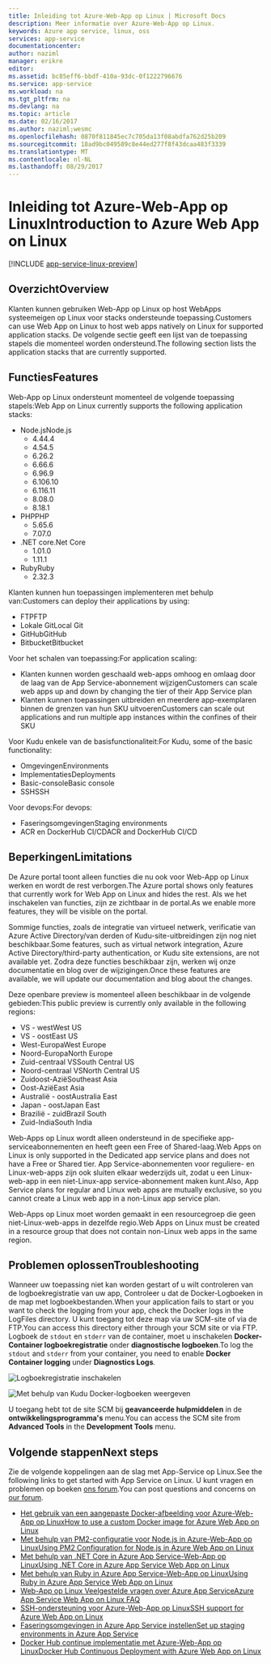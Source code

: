 ```yaml
---
title: Inleiding tot Azure-Web-App op Linux | Microsoft Docs
description: Meer informatie over Azure-Web-App op Linux.
keywords: Azure app service, linux, oss
services: app-service
documentationcenter: 
author: naziml
manager: erikre
editor: 
ms.assetid: bc85eff6-bbdf-410a-93dc-0f1222796676
ms.service: app-service
ms.workload: na
ms.tgt_pltfrm: na
ms.devlang: na
ms.topic: article
ms.date: 02/16/2017
ms.author: naziml;wesmc
ms.openlocfilehash: 0870f811845ec7c705da13f08abdfa762d25b209
ms.sourcegitcommit: 18ad9bc049589c8e44ed277f8f43dcaa483f3339
ms.translationtype: MT
ms.contentlocale: nl-NL
ms.lasthandoff: 08/29/2017
---
```

# <a name="introduction-to-azure-web-app-on-linux"></a><span data-ttu-id="64482-104">Inleiding tot Azure-Web-App op Linux</span><span class="sxs-lookup"><span data-stu-id="64482-104">Introduction to Azure Web App on Linux</span></span>

[!INCLUDE [app-service-linux-preview](../../includes/app-service-linux-preview.md)]

## <a name="overview"></a><span data-ttu-id="64482-105">Overzicht</span><span class="sxs-lookup"><span data-stu-id="64482-105">Overview</span></span>
<span data-ttu-id="64482-106">Klanten kunnen gebruiken Web-App op Linux op host WebApps systeemeigen op Linux voor stacks ondersteunde toepassing.</span><span class="sxs-lookup"><span data-stu-id="64482-106">Customers can use Web App on Linux to host web apps natively on Linux for supported application stacks.</span></span> <span data-ttu-id="64482-107">De volgende sectie geeft een lijst van de toepassing stapels die momenteel worden ondersteund.</span><span class="sxs-lookup"><span data-stu-id="64482-107">The following section lists the application stacks that are currently supported.</span></span> 

## <a name="features"></a><span data-ttu-id="64482-108">Functies</span><span class="sxs-lookup"><span data-stu-id="64482-108">Features</span></span>
<span data-ttu-id="64482-109">Web-App op Linux ondersteunt momenteel de volgende toepassing stapels:</span><span class="sxs-lookup"><span data-stu-id="64482-109">Web App on Linux currently supports the following application stacks:</span></span>

* <span data-ttu-id="64482-110">Node.js</span><span class="sxs-lookup"><span data-stu-id="64482-110">Node.js</span></span>
    * <span data-ttu-id="64482-111">4.4</span><span class="sxs-lookup"><span data-stu-id="64482-111">4.4</span></span>
    * <span data-ttu-id="64482-112">4.5</span><span class="sxs-lookup"><span data-stu-id="64482-112">4.5</span></span>
    * <span data-ttu-id="64482-113">6.2</span><span class="sxs-lookup"><span data-stu-id="64482-113">6.2</span></span>
    * <span data-ttu-id="64482-114">6.6</span><span class="sxs-lookup"><span data-stu-id="64482-114">6.6</span></span>
    * <span data-ttu-id="64482-115">6.9</span><span class="sxs-lookup"><span data-stu-id="64482-115">6.9</span></span>
    * <span data-ttu-id="64482-116">6.10</span><span class="sxs-lookup"><span data-stu-id="64482-116">6.10</span></span>
    * <span data-ttu-id="64482-117">6.11</span><span class="sxs-lookup"><span data-stu-id="64482-117">6.11</span></span>
    * <span data-ttu-id="64482-118">8.0</span><span class="sxs-lookup"><span data-stu-id="64482-118">8.0</span></span>
    * <span data-ttu-id="64482-119">8.1</span><span class="sxs-lookup"><span data-stu-id="64482-119">8.1</span></span>
* <span data-ttu-id="64482-120">PHP</span><span class="sxs-lookup"><span data-stu-id="64482-120">PHP</span></span>
    * <span data-ttu-id="64482-121">5.6</span><span class="sxs-lookup"><span data-stu-id="64482-121">5.6</span></span>
    * <span data-ttu-id="64482-122">7.0</span><span class="sxs-lookup"><span data-stu-id="64482-122">7.0</span></span>
* <span data-ttu-id="64482-123">.NET core</span><span class="sxs-lookup"><span data-stu-id="64482-123">.Net Core</span></span>
    * <span data-ttu-id="64482-124">1.0</span><span class="sxs-lookup"><span data-stu-id="64482-124">1.0</span></span>
    * <span data-ttu-id="64482-125">1.1</span><span class="sxs-lookup"><span data-stu-id="64482-125">1.1</span></span>
* <span data-ttu-id="64482-126">Ruby</span><span class="sxs-lookup"><span data-stu-id="64482-126">Ruby</span></span>
    * <span data-ttu-id="64482-127">2.3</span><span class="sxs-lookup"><span data-stu-id="64482-127">2.3</span></span>

<span data-ttu-id="64482-128">Klanten kunnen hun toepassingen implementeren met behulp van:</span><span class="sxs-lookup"><span data-stu-id="64482-128">Customers can deploy their applications by using:</span></span>

* <span data-ttu-id="64482-129">FTP</span><span class="sxs-lookup"><span data-stu-id="64482-129">FTP</span></span>
* <span data-ttu-id="64482-130">Lokale Git</span><span class="sxs-lookup"><span data-stu-id="64482-130">Local Git</span></span>
* <span data-ttu-id="64482-131">GitHub</span><span class="sxs-lookup"><span data-stu-id="64482-131">GitHub</span></span>
* <span data-ttu-id="64482-132">Bitbucket</span><span class="sxs-lookup"><span data-stu-id="64482-132">Bitbucket</span></span>

<span data-ttu-id="64482-133">Voor het schalen van toepassing:</span><span class="sxs-lookup"><span data-stu-id="64482-133">For application scaling:</span></span>

* <span data-ttu-id="64482-134">Klanten kunnen worden geschaald web-apps omhoog en omlaag door de laag van de App Service-abonnement wijzigen</span><span class="sxs-lookup"><span data-stu-id="64482-134">Customers can scale web apps up and down by changing the tier of their App Service plan</span></span>
* <span data-ttu-id="64482-135">Klanten kunnen toepassingen uitbreiden en meerdere app-exemplaren binnen de grenzen van hun SKU uitvoeren</span><span class="sxs-lookup"><span data-stu-id="64482-135">Customers can scale out applications and run multiple app instances within the confines of their SKU</span></span>

<span data-ttu-id="64482-136">Voor Kudu enkele van de basisfunctionaliteit:</span><span class="sxs-lookup"><span data-stu-id="64482-136">For Kudu, some of the basic functionality:</span></span>

* <span data-ttu-id="64482-137">Omgevingen</span><span class="sxs-lookup"><span data-stu-id="64482-137">Environments</span></span>
* <span data-ttu-id="64482-138">Implementaties</span><span class="sxs-lookup"><span data-stu-id="64482-138">Deployments</span></span>
* <span data-ttu-id="64482-139">Basic-console</span><span class="sxs-lookup"><span data-stu-id="64482-139">Basic console</span></span>
* <span data-ttu-id="64482-140">SSH</span><span class="sxs-lookup"><span data-stu-id="64482-140">SSH</span></span>

<span data-ttu-id="64482-141">Voor devops:</span><span class="sxs-lookup"><span data-stu-id="64482-141">For devops:</span></span>

* <span data-ttu-id="64482-142">Faseringsomgevingen</span><span class="sxs-lookup"><span data-stu-id="64482-142">Staging environments</span></span>
* <span data-ttu-id="64482-143">ACR en DockerHub CI/CD</span><span class="sxs-lookup"><span data-stu-id="64482-143">ACR and DockerHub CI/CD</span></span>

## <a name="limitations"></a><span data-ttu-id="64482-144">Beperkingen</span><span class="sxs-lookup"><span data-stu-id="64482-144">Limitations</span></span>
<span data-ttu-id="64482-145">De Azure portal toont alleen functies die nu ook voor Web-App op Linux werken en wordt de rest verborgen.</span><span class="sxs-lookup"><span data-stu-id="64482-145">The Azure portal shows only features that currently work for Web App on Linux and hides the rest.</span></span> <span data-ttu-id="64482-146">Als we het inschakelen van functies, zijn ze zichtbaar in de portal.</span><span class="sxs-lookup"><span data-stu-id="64482-146">As we enable more features, they will be visible on the portal.</span></span>

<span data-ttu-id="64482-147">Sommige functies, zoals de integratie van virtueel netwerk, verificatie van Azure Active Directory/van derden of Kudu-site-uitbreidingen zijn nog niet beschikbaar.</span><span class="sxs-lookup"><span data-stu-id="64482-147">Some features, such as virtual network integration, Azure Active Directory/third-party authentication, or Kudu site extensions, are not available yet.</span></span> <span data-ttu-id="64482-148">Zodra deze functies beschikbaar zijn, werken wij onze documentatie en blog over de wijzigingen.</span><span class="sxs-lookup"><span data-stu-id="64482-148">Once these features are available, we will update our documentation and blog about the changes.</span></span>

<span data-ttu-id="64482-149">Deze openbare preview is momenteel alleen beschikbaar in de volgende gebieden:</span><span class="sxs-lookup"><span data-stu-id="64482-149">This public preview is currently only available in the following regions:</span></span>

* <span data-ttu-id="64482-150">VS - west</span><span class="sxs-lookup"><span data-stu-id="64482-150">West US</span></span>
* <span data-ttu-id="64482-151">VS - oost</span><span class="sxs-lookup"><span data-stu-id="64482-151">East US</span></span>
* <span data-ttu-id="64482-152">West-Europa</span><span class="sxs-lookup"><span data-stu-id="64482-152">West Europe</span></span>
* <span data-ttu-id="64482-153">Noord-Europa</span><span class="sxs-lookup"><span data-stu-id="64482-153">North Europe</span></span>
* <span data-ttu-id="64482-154">Zuid-centraal VS</span><span class="sxs-lookup"><span data-stu-id="64482-154">South Central US</span></span>
* <span data-ttu-id="64482-155">Noord-centraal VS</span><span class="sxs-lookup"><span data-stu-id="64482-155">North Central US</span></span>
* <span data-ttu-id="64482-156">Zuidoost-Azië</span><span class="sxs-lookup"><span data-stu-id="64482-156">Southeast Asia</span></span>
* <span data-ttu-id="64482-157">Oost-Azië</span><span class="sxs-lookup"><span data-stu-id="64482-157">East Asia</span></span>
* <span data-ttu-id="64482-158">Australië - oost</span><span class="sxs-lookup"><span data-stu-id="64482-158">Australia East</span></span>
* <span data-ttu-id="64482-159">Japan - oost</span><span class="sxs-lookup"><span data-stu-id="64482-159">Japan East</span></span>
* <span data-ttu-id="64482-160">Brazilië - zuid</span><span class="sxs-lookup"><span data-stu-id="64482-160">Brazil South</span></span>
* <span data-ttu-id="64482-161">Zuid-India</span><span class="sxs-lookup"><span data-stu-id="64482-161">South India</span></span>

<span data-ttu-id="64482-162">Web-Apps op Linux wordt alleen ondersteund in de specifieke app-serviceabonnementen en heeft geen een Free of Shared-laag.</span><span class="sxs-lookup"><span data-stu-id="64482-162">Web Apps on Linux is only supported in the Dedicated app service plans and does not have a Free or Shared tier.</span></span> <span data-ttu-id="64482-163">App Service-abonnementen voor reguliere- en Linux-web-apps zijn ook sluiten elkaar wederzijds uit, zodat u een Linux-web-app in een niet-Linux-app service-abonnement maken kunt.</span><span class="sxs-lookup"><span data-stu-id="64482-163">Also, App Service plans for regular and Linux web apps are mutually exclusive, so you cannot create a Linux web app in a non-Linux app service plan.</span></span>

<span data-ttu-id="64482-164">Web-Apps op Linux moet worden gemaakt in een resourcegroep die geen niet-Linux-web-apps in dezelfde regio.</span><span class="sxs-lookup"><span data-stu-id="64482-164">Web Apps on Linux must be created in a resource group that does not contain non-Linux web apps in the same region.</span></span>

## <a name="troubleshooting"></a><span data-ttu-id="64482-165">Problemen oplossen</span><span class="sxs-lookup"><span data-stu-id="64482-165">Troubleshooting</span></span> ##

<span data-ttu-id="64482-166">Wanneer uw toepassing niet kan worden gestart of u wilt controleren van de logboekregistratie van uw app, Controleer u dat de Docker-Logboeken in de map met logboekbestanden.</span><span class="sxs-lookup"><span data-stu-id="64482-166">When your application fails to start or you want to check the logging from your app, check the Docker logs in the LogFiles directory.</span></span> <span data-ttu-id="64482-167">U kunt toegang tot deze map via uw SCM-site of via de FTP.</span><span class="sxs-lookup"><span data-stu-id="64482-167">You can access this directory either through your SCM site or via FTP.</span></span>
<span data-ttu-id="64482-168">Logboek de `stdout` en `stderr` van de container, moet u inschakelen **Docker-Container logboekregistratie** onder **diagnostische logboeken**.</span><span class="sxs-lookup"><span data-stu-id="64482-168">To log the `stdout` and `stderr` from your container, you need to enable **Docker Container logging** under **Diagnostics Logs**.</span></span>

![Logboekregistratie inschakelen][2]

![Met behulp van Kudu Docker-logboeken weergeven][1]

<span data-ttu-id="64482-171">U toegang hebt tot de site SCM bij **geavanceerde hulpmiddelen** in de **ontwikkelingsprogramma's** menu.</span><span class="sxs-lookup"><span data-stu-id="64482-171">You can access the SCM site from **Advanced Tools** in the **Development Tools** menu.</span></span>

## <a name="next-steps"></a><span data-ttu-id="64482-172">Volgende stappen</span><span class="sxs-lookup"><span data-stu-id="64482-172">Next steps</span></span>
<span data-ttu-id="64482-173">Zie de volgende koppelingen aan de slag met App-Service op Linux.</span><span class="sxs-lookup"><span data-stu-id="64482-173">See the following links to get started with App Service on Linux.</span></span> <span data-ttu-id="64482-174">U kunt vragen en problemen op boeken [ons forum](https://social.msdn.microsoft.com/forums/azure/home?forum=windowsazurewebsitespreview).</span><span class="sxs-lookup"><span data-stu-id="64482-174">You can post questions and concerns on [our forum](https://social.msdn.microsoft.com/forums/azure/home?forum=windowsazurewebsitespreview).</span></span>

* [<span data-ttu-id="64482-175">Het gebruik van een aangepaste Docker-afbeelding voor Azure-Web-App op Linux</span><span class="sxs-lookup"><span data-stu-id="64482-175">How to use a custom Docker image for Azure Web App on Linux</span></span>](app-service-linux-using-custom-docker-image.md)
* [<span data-ttu-id="64482-176">Met behulp van PM2-configuratie voor Node.js in Azure-Web-App op Linux</span><span class="sxs-lookup"><span data-stu-id="64482-176">Using PM2 Configuration for Node.js in Azure Web App on Linux</span></span>](app-service-linux-using-nodejs-pm2.md)
* [<span data-ttu-id="64482-177">Met behulp van .NET Core in Azure App Service-Web-App op Linux</span><span class="sxs-lookup"><span data-stu-id="64482-177">Using .NET Core in Azure App Service Web App on Linux</span></span>](app-service-linux-using-dotnetcore.md)
* [<span data-ttu-id="64482-178">Met behulp van Ruby in Azure App Service-Web-App op Linux</span><span class="sxs-lookup"><span data-stu-id="64482-178">Using Ruby in Azure App Service Web App on Linux</span></span>](app-service-linux-ruby-get-started.md)
* [<span data-ttu-id="64482-179">Web-App op Linux Veelgestelde vragen over Azure App Service</span><span class="sxs-lookup"><span data-stu-id="64482-179">Azure App Service Web App on Linux FAQ</span></span>](app-service-linux-faq.md)
* [<span data-ttu-id="64482-180">SSH-ondersteuning voor Azure-Web-App op Linux</span><span class="sxs-lookup"><span data-stu-id="64482-180">SSH support for Azure Web App on Linux</span></span>](./app-service-linux-ssh-support.md)
* [<span data-ttu-id="64482-181">Faseringsomgevingen in Azure App Service instellen</span><span class="sxs-lookup"><span data-stu-id="64482-181">Set up staging environments in Azure App Service</span></span>](./web-sites-staged-publishing.md)
* [<span data-ttu-id="64482-182">Docker Hub continue implementatie met Azure-Web-App op Linux</span><span class="sxs-lookup"><span data-stu-id="64482-182">Docker Hub Continuous Deployment with Azure Web App on Linux</span></span>](./app-service-linux-ci-cd.md)

<!--Image references-->
[1]: ./media/app-service-linux-intro/kudu-docker-logs.png
[2]: ./media/app-service-linux-intro/logging.png